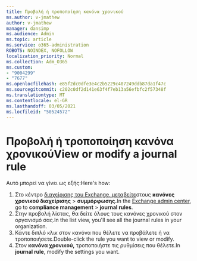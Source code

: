 ```yaml
---
title: Προβολή ή τροποποίηση κανόνα χρονικού
ms.author: v-jmathew
author: v-jmathew
manager: dansimp
ms.audience: Admin
ms.topic: article
ms.service: o365-administration
ROBOTS: NOINDEX, NOFOLLOW
localization_priority: Normal
ms.collection: Adm_O365
ms.custom:
- "9004299"
- "7677"
ms.openlocfilehash: e85f2dc0dfe3e4c2b5229c407249ddb87da1f47c
ms.sourcegitcommit: c202c0df2d141e63f4f7eb13a56efbfc2f57348f
ms.translationtype: MT
ms.contentlocale: el-GR
ms.lasthandoff: 03/05/2021
ms.locfileid: "50524572"
---
```

# <a name="view-or-modify-a-journal-rule"></a><span data-ttu-id="938f8-102">Προβολή ή τροποποίηση κανόνα χρονικού</span><span class="sxs-lookup"><span data-stu-id="938f8-102">View or modify a journal rule</span></span>

<span data-ttu-id="938f8-103">Αυτό μπορεί να γίνει ως εξής:</span><span class="sxs-lookup"><span data-stu-id="938f8-103">Here's how:</span></span>

1. <span data-ttu-id="938f8-104">Στο κέντρο [διαχείρισης του Exchange, μεταβείτε](https://go.microsoft.com/fwlink/p/?linkid=2059104)στους **κανόνες χρονικού διαχείρισης**  >  **συμμόρφωσης.**</span><span class="sxs-lookup"><span data-stu-id="938f8-104">In the [Exchange admin center](https://go.microsoft.com/fwlink/p/?linkid=2059104), go to **compliance management** > **journal rules**.</span></span>
2. <span data-ttu-id="938f8-105">Στην προβολή λίστας, θα δείτε όλους τους κανόνες χρονικού στον οργανισμό σας.</span><span class="sxs-lookup"><span data-stu-id="938f8-105">In the list view, you'll see all the journal rules in your organization.</span></span>
3. <span data-ttu-id="938f8-106">Κάντε διπλό κλικ στον κανόνα που θέλετε να προβάλετε ή να τροποποιήσετε.</span><span class="sxs-lookup"><span data-stu-id="938f8-106">Double-click the rule you want to view or modify.</span></span>
4. <span data-ttu-id="938f8-107">Στον **κανόνα χρονικού,** τροποποιήστε τις ρυθμίσεις που θέλετε.</span><span class="sxs-lookup"><span data-stu-id="938f8-107">In **journal rule**, modify the settings you want.</span></span>
